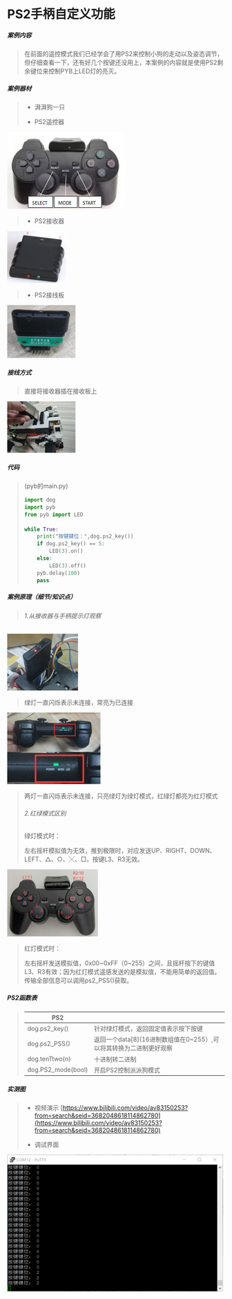 # PS2手柄自定义功能

##### 案例内容

>​	在前面的遥控模式我们已经学会了用PS2来控制小狗的走动以及姿态调节，但仔细查看一下，还有好几个按键还没用上，本案例的内容就是使用PS2剩余键位来控制PYB上LED灯的亮灭。

##### 案例器材

>* 湃湃狗一只
>
>* PS2遥控器
>

![](/pic/ch5/5.1.2/1.png) 

>* PS2接收器
>

![](/pic/ch5/5.1.2/2.png) 

>* PS2接线板
>

![](/pic/ch5/5.1.2/3.png) 

##### 接线方式

>直接将接收器插在接收板上
>

![](/pic/ch5/5.1.2/4.png) 

##### 代码

>(pyb的main.py)
>
> ```python
>import dog
>import pyb
>from pyb import LED
> 
> while True:
>     print("按键键位：",dog.ps2_key())
>     if dog.ps2_key() == 5:
>         LED(3).on()
>     else:
>         LED(3).off()
>     pyb.delay(100)
>     pass
> ```
> 

##### 案例原理（细节/知识点）

>###### 1.从接收器与手柄提示灯观察

![](/pic/ch5/5.1.2/5.png) 

>   绿灯一直闪烁表示未连接，常亮为已连接
>

![](/pic/ch5/5.1.2/6.png) 

>   两灯一直闪烁表示未连接，只亮绿灯为绿灯模式，红绿灯都亮为红灯模式
>
>###### 2.红绿模式区别
>
>   绿灯模式时：
>
>   左右摇杆模拟值为无效，推到极限时，对应发送UP、RIGHT、DOWN、LEFT、△、○、╳、□，按键L3、R3无效。
>

![](/pic/ch5/5.1.2/7.png) 

>   红灯模式时：
>
>   左右摇杆发送模拟值，0x00~0xFF（0~255）之间，且摇杆按下的键值L3、R3有效；因为红灯模式遥感发送的是模拟值，不能用简单的返回值。传输全部信息可以调用ps2_PSS()获取。

##### PS2函数表

>| PS2                |                                                              |
>| ------------------ | ------------------------------------------------------------ |
>| dog.ps2_key()      | 针对绿灯模式，返回固定值表示按下按键                         |
>| dog.ps2_PSS()      | 返回一个data[8](16进制数组值在0~255）,可以将其转换为二进制更好观察 |
>| dog.tenTtwo(n)     | 十进制转二进制                                               |
>| dog.PS2_mode(bool) | 开启PS2控制派派狗模式                                        |

##### 实测图

>- 视频演示 [https://www.bilibili.com/video/av83150253?from=search&seid=3682048618114862780](https://www.bilibili.com/video/av83150253?from=search&seid=3682048618114862780)
>
>- 调试界面
>

![](/pic/ch5/5.1.2/8.png) 
